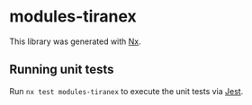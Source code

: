 # modules-tiranex

This library was generated with [Nx](https://nx.dev).

## Running unit tests

Run `nx test modules-tiranex` to execute the unit tests via [Jest](https://jestjs.io).

